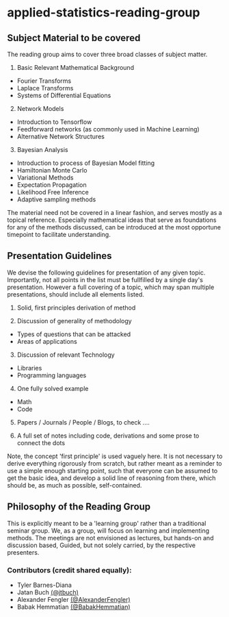 # applied-statistics-reading-group

## Subject Material to be covered
The reading group aims to cover three broad classes of subject matter. 

1. Basic Relevant Mathematical Background
- Fourier Transforms 
- Laplace Transforms
- Systems of Differential Equations

2. Network Models
- Introduction to Tensorflow
- Feedforward networks (as commonly used in Machine Learning)
- Alternative Network Structures

3. Bayesian Analysis
- Introduction to process of Bayesian Model fitting
- Hamiltonian Monte Carlo
- Variational Methods
- Expectation Propagation
- Likelihood Free Inference
- Adaptive sampling methods 

The material need not be covered in a linear fashion, and serves mostly as a topical reference. 
Especially mathematical ideas that serve as foundations for any of the methods discussed, can be introduced at the most opportune timepoint to facilitate understanding.

## Presentation Guidelines
We devise the following guidelines for presentation of any given topic. Importantly, not all points in the list must be fullfilled by a single day's presentation. However a full covering of a topic, which may span multiple presentations, should include all elements listed.

1. Solid, first principles derivation of method

2. Discussion of generality of methodology
- Types of questions that can be attacked
- Areas of applications

3. Discussion of relevant Technology
- Libraries
- Programming languages

4. One fully solved example
- Math
- Code

5. Papers / Journals / People / Blogs, to check ....

6. A full set of notes including code, derivations and some prose to connect the dots

Note, the concept 'first principle' is used vaguely here. It is not necessary to derive everything rigorously from scratch, but rather meant as a reminder to use a simple enough starting point, such that everyone can be assumed to get the basic idea, and develop a solid line of reasoning from there, which should be, as much as possible, self-contained.

## Philosophy of the Reading Group
This is explicitly meant to be a 'learning group' rather than a traditional seminar group. We, as a group, will focus on learning and implementing methods. The meetings are not envisioned as lectures, but hands-on and discussion based, Guided, but not solely carried, by the respective presenters. 

### Contributors (credit shared equally):
* Tyler Barnes-Diana 
* Jatan Buch [(@jtbuch)](https://github.com/jtbuch)
* Alexander Fengler [(@AlexanderFengler)](https://github.com/AlexanderFengler)
* Babak Hemmatian [(@BabakHemmatian)](https://github.com/BabakHemmatian)
